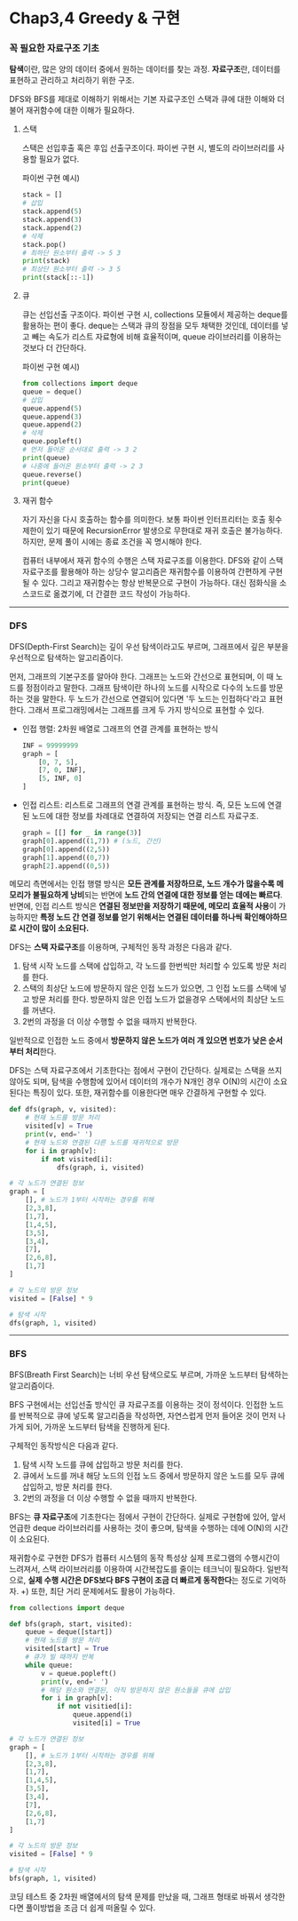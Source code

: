 # Chap3,4 Greedy & 구현

### **꼭 필요한 자료구조 기초**

**탐색**이란, 많은 양의 데이터 중에서 원하는 데이터를 찾는 과정.
**자료구조**란, 데이터를 표현하고 관리하고 처리하기 위한 구조.

DFS와 BFS를 제대로 이해하기 위해서는 기본 자료구조인 스택과 큐에 대한 이해와 더불어 재귀함수에 대한 이해가 필요하다.

1. 스택

    스택은 선입후출 혹은 후입 선출구조이다. 파이썬 구현 시, 별도의 라이브러리를 사용할 필요가 없다.

    파이썬 구현 예시)
    ```python
    stack = []
    # 삽입
    stack.append(5) 
    stack.append(3)
    stack.append(2) 
    # 삭제
    stack.pop() 
    # 최하단 원소부터 출력 -> 5 3
    print(stack)
    # 최상단 원소부터 출력 -> 3 5
    print(stack[::-1]) 
    ```

2. 큐

    큐는 선입선출 구조이다. 파이썬 구현 시, collections 모듈에서 제공하는 deque를 활용하는 편이 좋다. deque는 스택과 큐의 장점을 모두 채택한 것인데, 데이터를 넣고 빼는 속도가 리스트 자료형에 비해 효율적이며, queue 라이브러리를 이용하는 것보다 더 간단하다.

    파이썬 구현 예시)
    ```python
    from collections import deque
    queue = deque()
    # 삽입
    queue.append(5) 
    queue.append(3) 
    queue.append(2)
    # 삭제
    queue.popleft() 
    # 먼저 들어온 순서대로 출력 -> 3 2 
    print(queue)
    # 나중에 들어온 원소부터 출력 -> 2 3
    queue.reverse()
    print(queue)
    ```

3. 재귀 함수

    자기 자신을 다시 호출하는 함수를 의미한다. 보통 파이썬 인터프리터는 호출 횟수 제한이 있기 때문에 RecursionError 발생으로 무한대로 재귀 호출은 불가능하다. 하지만, 문제 풀이 시에는 종료 조건을 꼭 명시해야 한다.

    컴퓨터 내부에서 재귀 함수의 수행은 스택 자료구조를 이용한다. DFS와 같이 스택 자료구조를 활용해야 하는 상당수 알고리즘은 재귀함수를 이용하여 간편하게 구현될 수 있다. 그리고 재귀함수는 항상 반복문으로 구현이 가능하다. 대신 점화식을 소스코드로 옮겼기에, 더 간결한 코드 작성이 가능하다.

---
### **DFS**

DFS(Depth-First Search)는 깊이 우선 탐색이라고도 부르며, 그래프에서 깊은 부분을 우선적으로 탐색하는 알고리즘이다.

먼저, 그래프의 기본구조를 알아야 한다. 그래프는 노드와 간선으로 표현되며, 이 때 노드를 정점이라고 말한다. 그래프 탐색이란 하나의 노드를 시작으로 다수의 노드를 방문하는 것을 말한다. 두 노드가 간선으로 연결되어 있다면 '두 노드는 인접하다'라고 표현한다. 그래서 프로그래밍에서는 그래프를 크게 두 가지 방식으로 표현할 수 있다.
- 인접 행렬: 2차원 배열로 그래프의 연결 관계를 표현하는 방식
    ```python
    INF = 99999999
    graph = [
        [0, 7, 5],
        [7, 0, INF],
        [5, INF, 0]
    ]
    ```
- 인접 리스트: 리스트로 그래프의 연결 관계를 표현하는 방식. 즉, 모든 노드에 연결된 노드에 대한 정보를 차례대로 연결하여 저장되는 연결 리스트 자료구조.
  ```python
  graph = [[] for _ in range(3)]
  graph[0].append((1,7)) # (노드, 간선)
  graph[0].append((2,5))
  graph[1].append((0,7))
  graph[2].append((0,5))
  ```

메모리 측면에서는 인접 행렬 방식은 **모든 관계를 저장하므로, 노드 개수가 많을수록 메모리가 불필요하게 낭비**되는 반면에 **노드 간의 연결에 대한 정보를 얻는 데에는 빠르다**. 반면에, 인접 리스트 방식은 **연결된 정보만을 저장하기 때문에, 메모리 효율적 사용**이 가능하지만 **특정 노드 간 연결 정보를 얻기 위해서는 연결된 데이터를 하나씩 확인해야하므로 시간이 많이 소요된다.**

DFS는 **스택 자료구조**를 이용하며, 구체적인 동작 과정은 다음과 같다.

1. 탐색 시작 노드를 스택에 삽입하고, 각 노드를 한번씩만 처리할 수 있도록 방문 처리를 한다.
2. 스택의 최상단 노드에 방문하지 않은 인접 노드가 있으면, 그 인접 노드를 스택에 넣고 방문 처리를 한다. 방문하지 않은 인접 노드가 없을경우 스택에서의 최상단 노드를 꺼낸다.
3. 2번의 과정을 더 이상 수행할 수 없을 때까지 반복한다.
   
일반적으로 인접한 노드 중에서 **방문하지 않은 노드가 여러 개 있으면 번호가 낮은 순서부터 처리**한다.

DFS는 스택 자료구조에서 기초한다는 점에서 구현이 간단하다. 실제로는 스택을 쓰지 않아도 되며, 탐색을 수행함에 있어서 데이터의 개수가 N개인 경우 O(N)의 시간이 소요된다는 특징이 있다. 또한, 재귀함수를 이용한다면 매우 간결하게 구현할 수 있다.

```python
def dfs(graph, v, visited):
    # 현재 노드를 방문 처리
    visited[v] = True
    print(v, end=' ')
    # 현재 노드와 연결된 다른 노드를 재귀적으로 방문
    for i in graph[v]:
        if not visited[i]:
            dfs(graph, i, visited)

# 각 노드가 연결된 정보
graph = [
    [], # 노드가 1부터 시작하는 경우를 위해
    [2,3,8],
    [1,7],
    [1,4,5],
    [3,5],
    [3,4],
    [7],
    [2,6,8],
    [1,7]
]

# 각 노드의 방문 정보
visited = [False] * 9

# 탐색 시작
dfs(graph, 1, visited)
```
---
### **BFS**

BFS(Breath First Search)는 너비 우선 탐색으로도 부르며, 가까운 노드부터 탐색하는 알고리즘이다.

BFS 구현에서는 선입선출 방식인 큐 자료구조를 이용하는 것이 정석이다. 인접한 노드를 반복적으로 큐에 넣도록 알고리즘을 작성하면, 자연스럽게 먼저 들어온 것이 먼저 나가게 되어, 가까운 노드부터 탐색을 진행하게 된다.

구체적인 동작방식은 다음과 같다.
1. 탐색 시작 노드를 큐에 삽입하고 방문 처리를 한다.
2. 큐에서 노드를 꺼내 해당 노드의 인접 노드 중에서 방문하지 않은 노드를 모두 큐에 삽입하고, 방문 처리를 한다.
3. 2번의 과정을 더 이상 수행할 수 없을 때까지 반복한다.

BFS는 **큐 자료구조**에 기초한다는 점에서 구현이 간단하다. 실제로 구현함에 있어, 앞서 언급한 deque 라이브러리를 사용하는 것이 좋으며, 탐색을 수행하는 데에 O(N)의 시간이 소요된다. 

재귀함수로 구현한 DFS가 컴퓨터 시스템의 동작 특성상 실제 프로그램의 수행시간이 느려져서, 스택 라이브러리를 이용하여 시간복잡도를 줄이는 테크닉이 필요하다. 일반적으로, **실제 수행 시간은 DFS보다 BFS 구현이 조금 더 빠르게 동작한다**는 정도로 기억하자. +) 또한, 최단 거리 문제에서도 활용이 가능하다.

```python
from collections import deque

def bfs(graph, start, visited):
    queue = deque([start])
    # 현재 노드를 방문 처리
    visited[start] = True
    # 큐가 빌 때까지 반복
    while queue:
        v = queue.popleft()
        print(v, end=' ')
        # 해당 원소와 연결된, 아직 방문하지 않은 원소들을 큐에 삽입
        for i in graph[v]:
            if not visitied[i]:
                queue.append(i)
                visited[i] = True

# 각 노드가 연결된 정보
graph = [
    [], # 노드가 1부터 시작하는 경우를 위해
    [2,3,8],
    [1,7],
    [1,4,5],
    [3,5],
    [3,4],
    [7],
    [2,6,8],
    [1,7]
]

# 각 노드의 방문 정보
visited = [False] * 9

# 탐색 시작
bfs(graph, 1, visited)
```

코딩 테스트 중 2차원 배열에서의 탐색 문제를 만났을 때, 그래프 형태로 바꿔서 생각한다면 풀이방법을 조금 더 쉽게 떠올릴 수 있다.